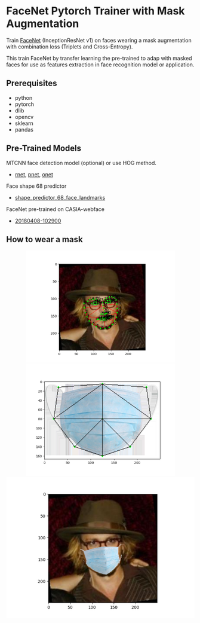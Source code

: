 # **FaceNet Pytorch Trainer with Mask Augmentation**

Train [FaceNet](https://github.com/timesler/facenet-pytorch) (InceptionResNet v1) on faces wearing a mask augmentation
with combination loss (Triplets and Cross-Entropy).

This train FaceNet by transfer learning the pre-trained to adap with masked faces for use as features extraction in 
face recognition model or application.

## Prerequisites

- python
- pytorch
- dlib
- opencv
- sklearn
- pandas

## Pre-Trained Models

MTCNN face detection model (optional) or use HOG method.
- [rnet](https://drive.google.com/file/d/12tSRNAdAaiYZq6dVqGCaLorqm366WTJm/view?usp=sharing),
  [pnet](https://drive.google.com/file/d/1aZHfcGghEJH2ngk-tnRTAFhXoZr1JtjD/view?usp=sharing), 
  [onet](https://drive.google.com/file/d/1m80Xd_PNhnZYYUHaah411Nxe2qIOeWCe/view?usp=sharing)
  
Face shape 68 predictor
- [shape_predictor_68_face_landmarks](https://drive.google.com/file/d/1my0izMAWl4XFl-6WwctYqFd7OWPzg0CD/view?usp=sharing)

FaceNet pre-trained on CASIA-webface
- [20180408-102900](https://drive.google.com/uc?export=download&id=12DYdlLesBl3Kk51EtJsyPS8qA7fErWDX)

## How to wear a mask

<div align="center">
  <img src="./doc/face_landmark.png" width="400">
  <img src="./doc/mask_landmark.png" width="400">
</div>
<div align="center">
  <img src="./doc/masked_face.png" width="600">
</div>